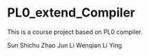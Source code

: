 # PL0_extend_Compiler
This is a course project based on PL0 compiler.

Sun Shichu 
Zhao Jun
Li Wenqian
Li Ying

